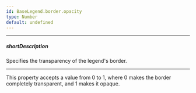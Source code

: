 ```yaml
---
id: BaseLegend.border.opacity
type: Number
default: undefined
---
```

---
##### shortDescription
Specifies the transparency of the legend's border.

---
This property accepts a value from 0 to 1, where 0 makes the border completely transparent, and 1 makes it opaque.